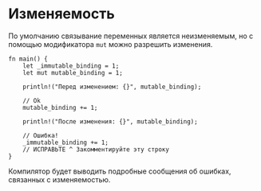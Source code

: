 # Изменяемость

По умолчанию связывание переменных является неизменяемым,
но с помощью модификатора `mut` можно разрешить изменения.

```rust,editable,ignore,mdbook-runnable
fn main() {
    let _immutable_binding = 1;
    let mut mutable_binding = 1;

    println!("Перед изменением: {}", mutable_binding);

    // Ok
    mutable_binding += 1;

    println!("После изменения: {}", mutable_binding);

    // Ошибка!
    _immutable_binding += 1;
    // ИСПРАВЬТЕ ^ Закомментируйте эту строку
}
```

Компилятор будет выводить подробные сообщения об ошибках, связанных с изменяемостью.
